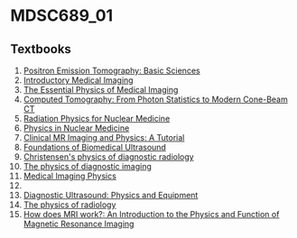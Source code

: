 # MDSC689_01

## Textbooks
1. [Positron Emission Tomography: Basic Sciences](https://www-f9.ijs.si/~studen/sola/fms/viri/Positron_Emission_Tomography.ertu.pdf)
2. [Introductory Medical Imaging](https://github.com/eunice-nwaobi/MDSC689_01/blob/main/Introductory%20Medical%20Imaging.pdf)
3. [The Essential Physics of Medical Imaging](https://ebookcentral-proquest-com.ezproxy.lib.ucalgary.ca/lib/ucalgary-ebooks/detail.action?pq-origsite=primo&docID=6882212#)
4. [Computed Tomography: From Photon Statistics to Modern Cone-Beam CT](https://github.com/eunice-nwaobi/MDSC689_01/blob/main/Computed%20Tomography:%20From%20Photon%20Statistics%20to%20Modern%20Cone-Beam%20CT.pdf)
5. [Radiation Physics for Nuclear Medicine](https://github.com/eunice-nwaobi/MDSC689_01/blob/main/Radiation%20Physics%20for%20Nuclear%20Medicine%20.pdf)
6. [Physics in Nuclear Medicine](https://www-clinicalkey-com.ezproxy.lib.ucalgary.ca/#!/browse/book/3-s2.0-C20090516352)
7. [Clinical MR Imaging and Physics: A Tutorial](https://github.com/eunice-nwaobi/MDSC689_01/blob/main/%20Clinical%20MR%20Imaging%20and%20Physics:%20A%20Tutorial.pdf)
8. [Foundations of Biomedical Ultrasound](https://archive.org/details/foundationsofbio0000unse/page/n9/mode/2up)
9. [Christensen's physics of diagnostic radiology](https://archive.org/details/christensensphys0000curr)
10. [The physics of diagnostic imaging](https://archive.org/details/physicsofdiagnos0000dows)
11. [Medical Imaging Physics](https://github.com/eunice-nwaobi/MDSC689_01/blob/main/Medical%20Imaging%20Physics%20-%202002%20-%20Hendee.pdf)
12. []()
13. [Diagnostic Ultrasound: Physics and Equipment](https://github.com/eunice-nwaobi/MDSC689_01/blob/main/Diagnostic%20Ultrasound:%20Physics%20and%20Equipment.pdf)
14. [The physics of radiology](https://archive.org/details/physicsofradiolo0000unse)
15. [ How does MRI work?: An Introduction to the Physics and Function of Magnetic Resonance Imaging]()
